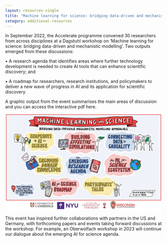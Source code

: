 ```yaml
---
layout: resources-single
title: "Machine learning for science: bridging data-driven and mechanistic modelling"
category: additional-resources
---
```

In September 2022, the Accelerate programme convened 30 researchers from across disciplines at a Dagstuhl workshop on ‘Machine learning for science: bridging data-driven and mechanistic modelling’. Two
outputs emerged from these discussions:


• A research agenda that identifies areas where further technology development is needed to create AI tools that can enhance scientific discovery; and


• A roadmap for researchers, research institutions, and policymakers to deliver a new wave of progress in AI and its application for scientific discovery.


A graphic output from the event summarises the main areas of discussion and you can access the interactive pdf here.

![](/assets/uploads/dagstuhl-capture-page-1.png)


This event has inspired further collaborations with partners in the US and Germany, with forthcoming papers and events taking forward discussions at the workshop. For example, an Oberwolfach workshop in 2023 will continue our dialogue about the emerging AI for science agenda.